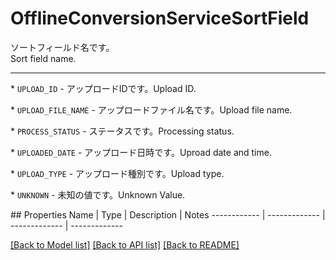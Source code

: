 # OfflineConversionServiceSortField

<div lang=\"ja\">ソートフィールド名です。</div> <div lang=\"en\">Sort field name.</div> <hr> <p>* <code>UPLOAD_ID</code> - <span lang=\"ja\">アップロードIDです。</span><span lang=\"en\">Upload ID.</span></p> <p>* <code>UPLOAD_FILE_NAME</code> - <span lang=\"ja\">アップロードファイル名です。</span><span lang=\"en\">Upload file name.</span></p> <p>* <code>PROCESS_STATUS</code> - <span lang=\"ja\">ステータスです。</span><span lang=\"en\">Processing status.</span></p> <p>* <code>UPLOADED_DATE</code> - <span lang=\"ja\">アップロード日時です。</span><span lang=\"en\">Uproad date and time.</span></p> <p>* <code>UPLOAD_TYPE</code> - <span lang=\"ja\">アップロード種別です。</span><span lang=\"en\">Upload type.</span></p> <p>* <code>UNKNOWN</code> - <span lang=\"ja\">未知の値です。</span><span lang=\"en\">Unknown Value.</span></p>
## Properties
Name | Type | Description | Notes
------------ | ------------- | ------------- | -------------

[[Back to Model list]](../README.md#documentation-for-models) [[Back to API list]](../README.md#documentation-for-api-endpoints) [[Back to README]](../README.md)


